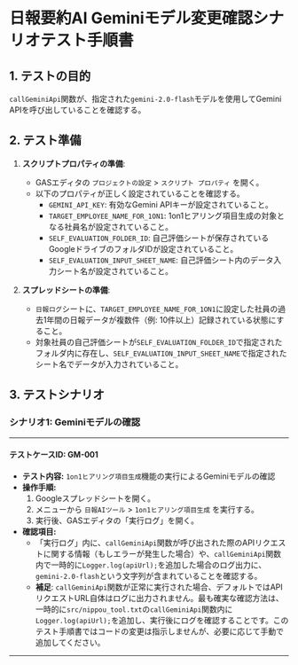 # 日報要約AI Geminiモデル変更確認シナリオテスト手順書

## 1. テストの目的

`callGeminiApi`関数が、指定された`gemini-2.0-flash`モデルを使用してGemini APIを呼び出していることを確認する。

## 2. テスト準備

1.  **スクリプトプロパティの準備**:
    *   GASエディタの `プロジェクトの設定` > `スクリプト プロパティ` を開く。
    *   以下のプロパティが正しく設定されていることを確認する。
        *   `GEMINI_API_KEY`: 有効なGemini APIキーが設定されていること。
        *   `TARGET_EMPLOYEE_NAME_FOR_1ON1`: 1on1ヒアリング項目生成の対象となる社員名が設定されていること。
        *   `SELF_EVALUATION_FOLDER_ID`: 自己評価シートが保存されているGoogleドライブのフォルダIDが設定されていること。
        *   `SELF_EVALUATION_INPUT_SHEET_NAME`: 自己評価シート内のデータ入力シート名が設定されていること。

2.  **スプレッドシートの準備**:
    *   `日報ログ`シートに、`TARGET_EMPLOYEE_NAME_FOR_1ON1`に設定した社員の過去1年間の日報データが複数件（例: 10件以上）記録されている状態にすること。
    *   対象社員の自己評価シートが`SELF_EVALUATION_FOLDER_ID`で指定されたフォルダ内に存在し、`SELF_EVALUATION_INPUT_SHEET_NAME`で指定されたシート名でデータが入力されていること。

## 3. テストシナリオ

### **シナリオ1: Geminiモデルの確認**

---

#### **テストケースID: GM-001**
-   **テスト内容:** `1on1ヒアリング項目生成`機能の実行によるGeminiモデルの確認
-   **操作手順:**
    1.  Googleスプレッドシートを開く。
    2.  メニューから `日報AIツール` > `1on1ヒアリング項目生成` を実行する。
    3.  実行後、GASエディタの「実行ログ」を開く。
-   **確認項目:**
    *   「実行ログ」内に、`callGeminiApi`関数が呼び出された際のAPIリクエストに関する情報（もしエラーが発生した場合）や、`callGeminiApi`関数内で一時的に`Logger.log(apiUrl);`を追加した場合のログ出力に、`gemini-2.0-flash`という文字列が含まれていることを確認する。
    *   **補足**: `callGeminiApi`関数が正常に実行された場合、デフォルトではAPIリクエストURL自体はログに出力されません。最も確実な確認方法は、一時的に`src/nippou_tool.txt`の`callGeminiApi`関数内に`Logger.log(apiUrl);`を追加し、実行後にログを確認することです。このテスト手順書ではコードの変更は指示しませんが、必要に応じて手動で追加してください。

---